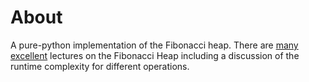 # About

A pure-python implementation of the Fibonacci heap. There are [many][1] [excellent][2] lectures on the Fibonacci Heap including a discussion of the runtime complexity for different operations.


[1]: https://www.cs.princeton.edu/~wayne/teaching/fibonacci-heap.pdf
[2]: https://www.cl.cam.ac.uk/teaching/1415/Algorithms/fibonacci.pdf
